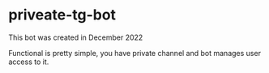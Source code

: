 # priveate-tg-bot

This bot was created in December 2022

Functional is pretty simple, you have private channel and bot manages user access to it.
